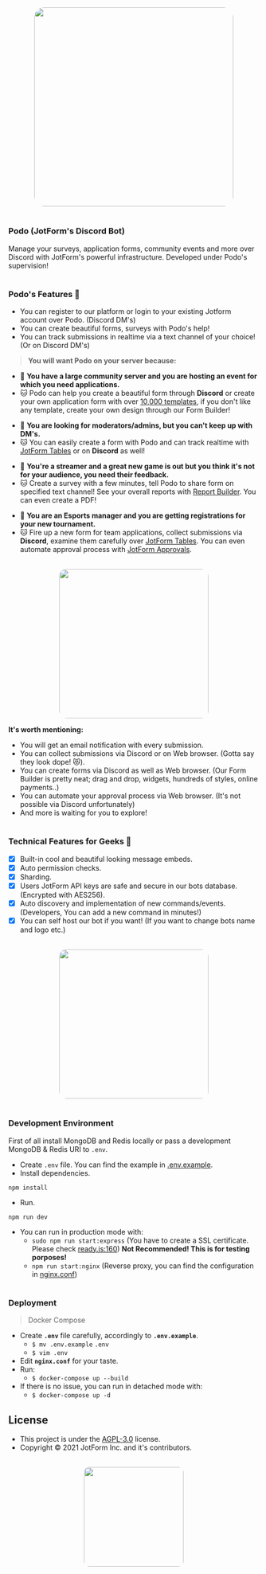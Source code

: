 <div align="center">
  <img src="https://www.jotform.com/resources/assets/podo/podo_4.png" width="400px" height="auto" style="border-radius:5%">
<br/ >
</div>

#
### Podo (JotForm's Discord Bot)

Manage your surveys, application forms, community events and more over Discord with JotForm's powerful infrastructure. Developed under Podo's supervision!

#
### Podo's Features 📝

- You can register to our platform or login to your existing Jotform account over Podo. (Discord DM's)
- You can create beautiful forms, surveys with Podo's help!
- You can track submissions in realtime via a text channel of your choice! (Or on Discord DM's)

> **You will want Podo on your server because:**

- 🤨 **You have a large community server and you are hosting an event for which you need applications.**
- 🐱 Podo can help you create a beautiful form through **Discord** or create your own application form with over [10,000 templates](https://www.jotform.com/form-templates/), if you don't like any template, create your own design through our Form Builder!

* 🤨 **You are looking for moderators/admins, but you can't keep up with DM's.**
* 🐱 You can easily create a form with Podo and can track realtime with [JotForm Tables](https://www.jotform.com/products/tables/) or on **Discord** as well!

- 🤨 **You're a streamer and a great new game is out but you think it's not for your audience, you need their feedback.**
- 🐱 Create a survey with a few minutes, tell Podo to share form on specified text channel! See your overall reports with [Report Builder](https://www.jotform.com/products/report-builder/). You can even create a PDF!

* 🤨 **You are an Esports manager and you are getting registrations for your new tournament.**
* 🐱 Fire up a new form for team applications, collect submissions via **Discord**, examine them carefully over [JotForm Tables](https://www.jotform.com/products/tables/). You can even automate approval process with [JotForm Approvals](https://www.jotform.com/products/approvals/).



<div align="center">
<br/ >
  <img src="https://www.jotform.com/resources/assets/podo/podo_11.png" width="300px" height="auto" style="border-radius:5%">
<br/ >
</div>

**It's worth mentioning:**

- You will get an email notification with every submission.
- You can collect submissions via Discord or on Web browser. (Gotta say they look dope! 😻).
- You can create forms via Discord as well as Web browser. (Our Form Builder is pretty neat; drag and drop, widgets, hundreds of styles, online payments..)
- You can automate your approval process via Web browser. (It's not possible via Discord unfortunately)
- And more is waiting for you to explore!

#
### Technical Features for Geeks 💠


- [x] Built-in cool and beautiful looking message embeds.
- [x] Auto permission checks.
- [x] Sharding.
- [x] Users JotForm API keys are safe and secure in our bots database. (Encrypted with AES256).
- [x] Auto discovery and implementation of new commands/events. (Developers, You can add a new command in minutes!)
- [x] You can self host our bot if you want! (If you want to change bots name and logo etc.)

<div align="center">
<br/ >
  <img src="https://www.jotform.com/resources/assets/podo/podo_13.png" width="300px" height="auto" style="border-radius:5%">
<br/ >
</div>

#
### Development Environment

First of all install MongoDB and Redis locally or pass a development MongoDB & Redis URI to `.env`.

- Create `.env` file. You can find the example in [.env.example](.env.example).
- Install dependencies.

`npm install`

- Run.

`npm run dev`

- You can run in production mode with:
  - `sudo npm run start:express` (You have to create a SSL certificate. Please check [ready.js:160](https://gitlab.com/bw3u/podo/-/blob/main/bot/events/ready.js#L160)) **Not Recommended! This is for testing porposes!**
  - `npm run start:nginx` (Reverse proxy, you can find the configuration in [nginx.conf](nginx.conf))


#
### Deployment

> Docker Compose

- Create **`.env`** file carefully, accordingly to **`.env.example`**.
  - `$ mv .env.example` `.env`
  - `$ vim .env`
- Edit **`nginx.conf`** for your taste.
- Run:
  - `$ docker-compose up --build`
- If there is no issue, you can run in detached mode with:
  - `$ docker-compose up -d`

## License

- This project is under the [AGPL-3.0](LICENSE.md) license.
- Copyright © 2021 JotForm Inc. and it's contributors.

<div align="center">
<br />
  <img src="https://www.jotform.com/resources/assets/logo/jotform-logo-transparent-400x100.png" width="200px" height="auto" style="border-radius:5%">
<br/ >
</div>
